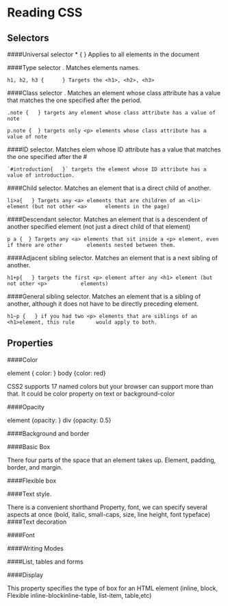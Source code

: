 # Reading CSS

## Selectors

####Universal selector * {    } Applies to all elements in the document

####Type selector . Matches elements names.

	h1, h2, h3 {      } Targets the <h1>, <h2>, <h3>

####Class selector . Matches an element whose class attribute has a value that matches the 		one specified after the period.

	.note {   } targets any element whose class attribute has a value of note

	p.note {  } targets only <p> elements whose class attribute has a value of note

####ID selector. Matches elem whose ID attribute has a value that matches the one specified 		after the #

	`#introduction{   }` targets the element whose ID attribute has a value of introduction.

####Child selector. Matches an element that is a direct child of another.

	li>a{   } Targets any <a> elements that are children of an <li> element (but not other <a> 		elements in the page)

####Descendant selector. Matches an element that is a descendent of another specified 		element (not just a direct child of that element)

	p a {  } Targets any <a> elements that sit inside a <p> element, even if there are other 		elements nested between them.

####Adjacent sibling selector. Matches an element that is a next sibling of another.

	h1+p{   } targets the first <p> element after any <h1> element (but not other <p> 			elements)

####General sibling selector. Matches an element that is a sibling of another, although it does 		not have to be directly preceding element.

	h1~p {   } if you had two <p> elements that are siblings of an <h1>element, this rule 		would apply to both.


## Properties

####Color  		

element { color:   }    body {color: red}

CSS2 supports 17 named colors but your browser can support more than that.
It could be color property on text or background-color

####Opacity		

element {opacity:  }  div {opacity: 0.5}

####Background and border

####Basic Box

There four parts of the space that an element takes up. Element, padding, border,
and margin.

####Flexible box

####Text style.

There is a convenient shorthand Property, font, we can specify several
	aspects at once (bold, italic, small-caps, size, line height, font typeface)
####Text decoration

####Font

####Writing Modes

####List, tables and forms

####Display

This property specifies the type of box for an HTML element (inline, block, Flexible
	inline-blockinline-table, list-item, table,etc)
